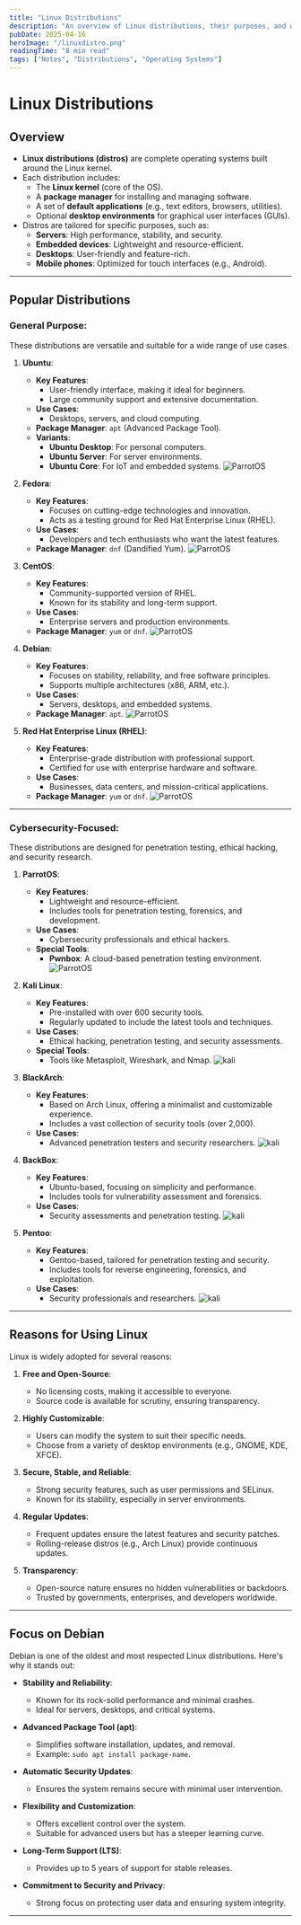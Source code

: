 ```yaml
---
title: "Linux Distributions"
description: "An overview of Linux distributions, their purposes, and why they are widely used."
pubDate: 2025-04-16
heroImage: "/linuxdistro.png"
readingTime: "8 min read"
tags: ["Notes", "Distributions", "Operating Systems"]
---
```


# Linux Distributions

## Overview
- **Linux distributions (distros)** are complete operating systems built around the Linux kernel.
- Each distribution includes:
  - The **Linux kernel** (core of the OS).
  - A **package manager** for installing and managing software.
  - A set of **default applications** (e.g., text editors, browsers, utilities).
  - Optional **desktop environments** for graphical user interfaces (GUIs).
- Distros are tailored for specific purposes, such as:
  - **Servers**: High performance, stability, and security.
  - **Embedded devices**: Lightweight and resource-efficient.
  - **Desktops**: User-friendly and feature-rich.
  - **Mobile phones**: Optimized for touch interfaces (e.g., Android).

---

## Popular Distributions

### General Purpose:
These distributions are versatile and suitable for a wide range of use cases.

1. **Ubuntu**:
   - **Key Features**:
     - User-friendly interface, making it ideal for beginners.
     - Large community support and extensive documentation.
   - **Use Cases**:
     - Desktops, servers, and cloud computing.
   - **Package Manager**: `apt` (Advanced Package Tool).
   - **Variants**:
     - **Ubuntu Desktop**: For personal computers.
     - **Ubuntu Server**: For server environments.
     - **Ubuntu Core**: For IoT and embedded systems.
![ParrotOS](/images/ubuntu.png)

2. **Fedora**:
   - **Key Features**:
     - Focuses on cutting-edge technologies and innovation.
     - Acts as a testing ground for Red Hat Enterprise Linux (RHEL).
   - **Use Cases**:
     - Developers and tech enthusiasts who want the latest features.
   - **Package Manager**: `dnf` (Dandified Yum).
![ParrotOS](/images/fedora.png)

3. **CentOS**:
   - **Key Features**:
     - Community-supported version of RHEL.
     - Known for its stability and long-term support.
   - **Use Cases**:
     - Enterprise servers and production environments.
   - **Package Manager**: `yum` or `dnf`.
![ParrotOS](/images/centos.png)

4. **Debian**:
   - **Key Features**:
     - Focuses on stability, reliability, and free software principles.
     - Supports multiple architectures (x86, ARM, etc.).
   - **Use Cases**:
     - Servers, desktops, and embedded systems.
   - **Package Manager**: `apt`.
![ParrotOS](/images/debain.png)

5. **Red Hat Enterprise Linux (RHEL)**:
   - **Key Features**:
     - Enterprise-grade distribution with professional support.
     - Certified for use with enterprise hardware and software.
   - **Use Cases**:
     - Businesses, data centers, and mission-critical applications.
   - **Package Manager**: `yum` or `dnf`.
![ParrotOS](/images/redhat.png)

---

### Cybersecurity-Focused:
These distributions are designed for penetration testing, ethical hacking, and security research.

1. **ParrotOS**:
   - **Key Features**:
     - Lightweight and resource-efficient.
     - Includes tools for penetration testing, forensics, and development.
   - **Use Cases**:
     - Cybersecurity professionals and ethical hackers.
   - **Special Tools**:
     - **Pwnbox**: A cloud-based penetration testing environment.
![ParrotOS](/images/parrot.png)

2. **Kali Linux**:
   - **Key Features**:
     - Pre-installed with over 600 security tools.
     - Regularly updated to include the latest tools and techniques.
   - **Use Cases**:
     - Ethical hacking, penetration testing, and security assessments.
   - **Special Tools**:
     - Tools like Metasploit, Wireshark, and Nmap.
![kali](/images/kali.png)

3. **BlackArch**:
   - **Key Features**:
     - Based on Arch Linux, offering a minimalist and customizable experience.
     - Includes a vast collection of security tools (over 2,000).
   - **Use Cases**:
     - Advanced penetration testers and security researchers.
![kali](/images/black.png)

4. **BackBox**:
   - **Key Features**:
     - Ubuntu-based, focusing on simplicity and performance.
     - Includes tools for vulnerability assessment and forensics.
   - **Use Cases**:
     - Security assessments and penetration testing.
![kali](/images/blackbox.png)

5. **Pentoo**:
   - **Key Features**:
     - Gentoo-based, tailored for penetration testing and security.
     - Includes tools for reverse engineering, forensics, and exploitation.
   - **Use Cases**:
     - Security professionals and researchers.
![kali](/images/pentoo.png)

---

## Reasons for Using Linux
Linux is widely adopted for several reasons:

1. **Free and Open-Source**:
   - No licensing costs, making it accessible to everyone.
   - Source code is available for scrutiny, ensuring transparency.

2. **Highly Customizable**:
   - Users can modify the system to suit their specific needs.
   - Choose from a variety of desktop environments (e.g., GNOME, KDE, XFCE).

3. **Secure, Stable, and Reliable**:
   - Strong security features, such as user permissions and SELinux.
   - Known for its stability, especially in server environments.

4. **Regular Updates**:
   - Frequent updates ensure the latest features and security patches.
   - Rolling-release distros (e.g., Arch Linux) provide continuous updates.

5. **Transparency**:
   - Open-source nature ensures no hidden vulnerabilities or backdoors.
   - Trusted by governments, enterprises, and developers worldwide.

---

## Focus on Debian
Debian is one of the oldest and most respected Linux distributions. Here's why it stands out:

- **Stability and Reliability**:
  - Known for its rock-solid performance and minimal crashes.
  - Ideal for servers, desktops, and critical systems.

- **Advanced Package Tool (apt)**:
  - Simplifies software installation, updates, and removal.
  - Example: `sudo apt install package-name`.

- **Automatic Security Updates**:
  - Ensures the system remains secure with minimal user intervention.

- **Flexibility and Customization**:
  - Offers excellent control over the system.
  - Suitable for advanced users but has a steeper learning curve.

- **Long-Term Support (LTS)**:
  - Provides up to 5 years of support for stable releases.

- **Commitment to Security and Privacy**:
  - Strong focus on protecting user data and ensuring system integrity.

---
